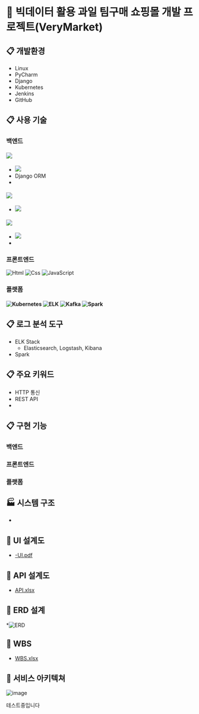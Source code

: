 # 🍓 빅데이터 활용 과일 팀구매 쇼핑몰 개발 프로젝트(VeryMarket) 

## :clipboard: 개발환경
* Linux
* PyCharm
* Django
* Kubernetes
* Jenkins
* GitHub

## :clipboard: 사용 기술
### 백엔드
#### <img src="https://img.shields.io/badge/Django-00C853?style=flat-square&logo=Django&logoColor=white"/>
* <img src="https://img.shields.io/badge/Python-673AB7?style=flat-square&logo=Python&logoColor=white"/>
* Django ORM
* 

#### <img src="https://img.shields.io/badge/DB-212121?style=flat-square&logo=Database&logoColor=white"/>
* <img src="https://img.shields.io/badge/MySQL-29B6F6?style=flat-square&logo=Mysql&logoColor=white"/>

#### <img src="https://img.shields.io/badge/AWS-FFEE58?style=flat-square&logo=Amazon AWS&logoColor=white"/>
* <img src="https://img.shields.io/badge/EC2-FFEE58?style=flat-square&logo=EC2&logoColor=white"/>
* 

### 프론트엔드
<img alt="Html" src ="https://img.shields.io/badge/HTML-E34F26.svg?&style=for-the-badge&logo=HTML5&logoColor=white"/> <img alt="Css" src ="https://img.shields.io/badge/CSS-1572B6.svg?&style=for-the-badge&logo=CSS3&logoColor=white"/> <img alt="JavaScript" src ="https://img.shields.io/badge/JavaScriipt-F7DF1E.svg?&style=for-the-badge&logo=JavaScript&logoColor=black"/>

### 플랫폼
#### <img alt="Kubernetes" src ="https://img.shields.io/badge/Kubernetes-42A5F5?&style=for-the-badge&logo=Kubernetes&logoColor=white"/> <img alt="ELK" src ="https://img.shields.io/badge/ELK STACK-FFD54F?&style=for-the-badge&logo=Elastic Stack&logoColor=white"/> <img alt="Kafka" src ="https://img.shields.io/badge/Kafka-424242?&style=for-the-badge&logo=Apache Kafka&logoColor=white"/> <img alt="Spark" src ="https://img.shields.io/badge/Spark-F44336?&style=for-the-badge&logo=Apache Spark&logoColor=white"/>

## :clipboard: 로그 분석 도구
* ELK Stack
  * Elasticsearch, Logstash, Kibana
* Spark

## :clipboard: 주요 키워드
* HTTP 통신
* REST API
* 

## :clipboard: 구현 기능
### 백엔드

### 프론트엔드

### 플랫폼

## :factory: 시스템 구조
* 

## :link: UI 설계도
* [-UI.pdf](https://docs.google.com/viewer?url=https://github.com/Hongin-Lim/Bigdata_Project/blob/main/files/-UI.pdf?raw=True)

## :link: API 설계도
* [API.xlsx](https://docs.google.com/viewer?url=https://github.com/Hongin-Lim/Bigdata_Project/blob/main/files/API.xlsx?raw=True)

## :link: ERD 설계
*![ERD](https://user-images.githubusercontent.com/97941148/166879977-4f215cd5-3dc9-4b57-a97f-1969e5937569.png)

## :link: WBS
* [WBS.xlsx](https://docs.google.com/viewer?url=https://github.com/Hongin-Lim/Bigdata_Project/blob/main/files/WBS.xlsx?raw=True)

## :link: 서비스 아키텍쳐
![image](https://user-images.githubusercontent.com/96184680/168993141-646987f3-9e21-426a-ab84-55c6395e5a69.png)

테스트중입니다
